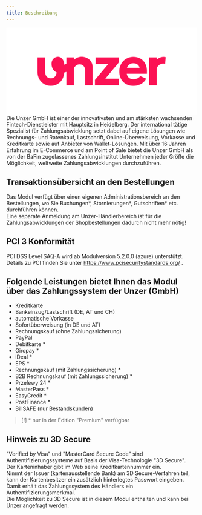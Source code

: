 ```yaml
---
title: Beschreibung
---
```

<img style="float: left" src="../img/Unzer__PrimaryLogo_Raspberry_RGB.png" alt="Unzer Logo">

Die Unzer GmbH ist einer der innovativsten und am stärksten wachsenden Fintech-Dienstleister mit Hauptsitz in Heidelberg. Der international tätige Spezialist für Zahlungsabwicklung setzt dabei auf eigene Lösungen wie Rechnungs- und Ratenkauf, Lastschrift, Online-Überweisung, Vorkasse und Kreditkarte sowie auf Anbieter von Wallet-Lösungen. Mit über 16 Jahren Erfahrung im E-Commerce und am Point of Sale bietet die Unzer GmbH als von der BaFin zugelassenes Zahlungsinstitut Unternehmen jeder Größe die Möglichkeit, weltweite Zahlungsabwicklungen durchzuführen.

## Transaktionsübersicht an den Bestellungen 
Das Modul verfügt über einen eigenen Administrationsbereich an den Bestellungen, wo Sie Buchungen*, Stornierungen*, Gutschriften* etc. durchführen können.  
Eine separate Anmeldung am Unzer-Händlerbereich ist für die Zahlungsabwicklungen der Shopbestellungen dadurch nicht mehr nötig!

## PCI 3 Konformität

PCI DSS Level SAQ-A wird ab Modulversion 5.2.0.0 (azure) unterstützt.  
Details zu PCI finden Sie unter https://www.pcisecuritystandards.org/ .

## Folgende Leistungen bietet Ihnen das Modul über das Zahlungssystem der Unzer (GmbH)
- Kreditkarte
- Bankeinzug/Lastschrift (DE, AT und CH)
- automatische Vorkasse
- Sofortüberweisung (in DE und AT)
- Rechnungskauf (ohne Zahlungssicherung)
- PayPal
- Debitkarte *
- Giropay *
- iDeal *
- EPS *
- Rechnungskauf (mit Zahlungssicherung) *
- B2B Rechnungskauf (mit Zahlungssicherung) *
- Przelewy 24 *
- MasterPass *
- EasyCredit *
- PostFinance *
- BillSAFE (nur Bestandskunden)
> [!] * nur in der Edition "Premium" verfügbar


## Hinweis zu 3D Secure
"Verified by Visa" und "MasterCard Secure Code" sind Authentifizierungssysteme auf Basis der Visa-Technologie "3D Secure".  
Der Karteninhaber gibt im Web seine Kreditkartennummer ein.  
Nimmt der Issuer (kartenausstellende Bank) am 3D Secure-Verfahren teil, kann der Kartenbesitzer ein zusätzlich hinterlegtes Passwort eingeben.  
Damit erhält das Zahlungssystem des Händlers ein Authentifizierungsmerkmal.  
Die Möglichkeit zu 3D Secure ist in diesem Modul enthalten und kann bei Unzer angefragt werden.

